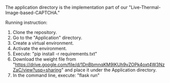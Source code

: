 The application directory is the implementation part of our "Live-Thermal-Image-based-CAPTCHA."

Running instruction:
1. Clone the repository.
2. Go to the "Application" directory.
3. Create a virtual environment.
4. Activate the environment.
5. Execute: "pip install -r requirements.txt"
6. Download the weight file from "https://drive.google.com/file/d/1DnBbmnqKM9lKUh9vZOPk4oxt4W3NzZaC/view?usp=sharing" and place it under the Application directory.
7. In the command line, execute: "flask run"


